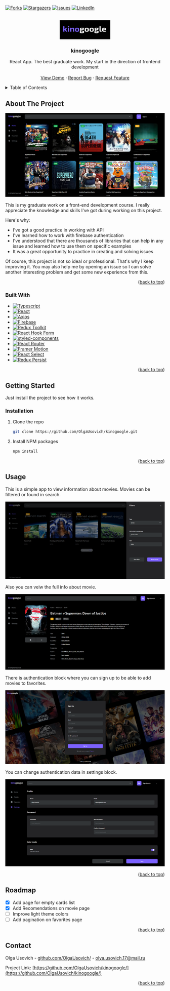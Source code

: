 <a id="readme-top"></a>

[![Forks][forks-shield]][forks-url]
[![Stargazers][stars-shield]][stars-url]
[![Issues][issues-shield]][issues-url]
[![LinkedIn][linkedin-shield]][linkedin-url]



<!-- PROJECT LOGO -->
<br />
<div align="center">
  <a href="https://github.com/OlgaUsovich/kinogoogle">
    <img src="readme/logo.png" alt="Logo" width="160" height="60">
  </a>

  <h3 align="center">kinogoogle</h3>

  <p align="center">
    React App. The best graduate work. My start in the direction of frontend development
    <br />
    <br />
    <a href="https://olgausovich.github.io/kinogoogle/">View Demo</a>
    ·
    <a href="https://github.com/OlgaUsovich/kinogoogle/issues/">Report Bug</a>
    ·
    <a href="https://github.com/OlgaUsovich/kinogoogle/issues/">Request Feature</a>
  </p>
</div>



<!-- TABLE OF CONTENTS -->
<details>
  <summary>Table of Contents</summary>
  <ol>
    <li>
      <a href="#about-the-project">About The Project</a>
      <ul>
        <li><a href="#built-with">Built With</a></li>
      </ul>
    </li>
    <li>
      <a href="#getting-started">Getting Started</a>
      <ul>
        <li><a href="#installation">Installation</a></li>
      </ul>
    </li>
    <li><a href="#usage">Usage</a></li>
    <li><a href="#roadmap">Roadmap</a></li>
    <li><a href="#contact">Contact</a></li>
  </ol>
</details>



<!-- ABOUT THE PROJECT -->
## About The Project

[![Product Name Screen Shot][product-screenshot]](https://github.com/OlgaUsovich/kinogoogle/)

This is my graduate work on a front-end development course. I really appreciate the knowledge and skills I've got during working on this project. 

Here's why:
* I've got a good practice in working with API
* I've learned how to work with firebase authentication
* I've understood that there are thousands of libraries that can help in any issue and learned how to use them on specific examples 
* It was a great opportunity to practice in creating and solving issues

Of course, this project is not so ideal or professional. That's why I keep improving it. You may also help me by opening an issue so I can solve another interesting problem and get some new experience from this.

<p align="right">(<a href="#readme-top">back to top</a>)</p>



### Built With

* [![Typescript][typescriptlang.org]][typescript-url]
* [![React][React.js]][React-url]
* [![Axios][axios-http.com]][axios-url]
* [![Firebase][firebase.google.com]][firebase-url]
* [![Redux Toolkit][redux-toolkit.js.org]][redux-url]
* [![React Hook Form][react-hook-form.com]][react-hook-form-url]
* [![styled-components][styled-components]][styled-components-url]
* [![React Router][reactrouter.com]][react-router-url]
* [![Framer Motion][framer.com]][framer-url]
* [![React Select][react-select.com]][react-select-url]
* [![Redux Persist][github.com/rt2zz/redux-persist]][persist-url]

<p align="right">(<a href="#readme-top">back to top</a>)</p>



<!-- GETTING STARTED -->
## Getting Started

Just install the project to see how it works.

### Installation

1. Clone the repo
   ```sh
   git clone https://github.com/OlgaUsovich/kinogoogle.git
   ```
2. Install NPM packages
   ```sh
   npm install
   ```

<p align="right">(<a href="#readme-top">back to top</a>)</p>



<!-- USAGE EXAMPLES -->
## Usage

This is a simple app to view information about movies. Movies can be filtered or found in search. 

[![Product Name Screen Shot][filters-screenshot]](https://github.com/OlgaUsovich/kinogoogle/)

Also you can veiw the full info about movie.

[![Product Name Screen Shot][movie-screenshot]](https://github.com/OlgaUsovich/kinogoogle/)

There is authentication block where you can sign up to be able to add movies to favorites.

[![Product Name Screen Shot][sign-up-screenshot]](https://github.com/OlgaUsovich/kinogoogle/)

You can change authentication data in settings block.

[![Product Name Screen Shot][settings-screenshot]](https://github.com/OlgaUsovich/kinogoogle/)

<p align="right">(<a href="#readme-top">back to top</a>)</p>



<!-- ROADMAP -->
## Roadmap

- [x] Add page for empty cards list
- [x] Add Recomendations on movie page
- [ ] Improve light theme colors
- [ ] Add pagination on favorites page

<p align="right">(<a href="#readme-top">back to top</a>)</p>

<!-- CONTACT -->
## Contact

Olga Usovich - [github.com/OlgaUsovich/](https://github.com/OlgaUsovich/) - olya.usovich.17@mail.ru

Project Link: [https://github.com/OlgaUsovich/kinogoogle/](https://github.com/OlgaUsovich/kinogoogle/)

<p align="right">(<a href="#readme-top">back to top</a>)</p>


<!-- MARKDOWN LINKS & IMAGES -->
[forks-shield]: https://img.shields.io/github/forks/OlgaUsovich/kinogoogle.svg?style=for-the-badge
[forks-url]: https://github.com/OlgaUsovich/kinogoogle/network/members
[stars-shield]: https://img.shields.io/github/stars/OlgaUsovich/kinogoogle.svg?style=for-the-badge
[stars-url]: https://github.com/OlgaUsovich/kinogoogle/stargazers
[issues-shield]: https://img.shields.io/github/issues/OlgaUsovich/kinogoogle.svg?style=for-the-badge
[issues-url]: https://github.com/OlgaUsovich/kinogoogle/issues
[linkedin-shield]: https://img.shields.io/badge/-LinkedIn-black.svg?style=for-the-badge&logo=linkedin&colorB=555
[linkedin-url]: https://www.linkedin.com/in/volha-usovich-758119205
[product-screenshot]: readme/home.png
[movie-screenshot]: readme/movie.png
[sign-up-screenshot]: readme/sign-up.png
[settings-screenshot]: readme/settings.png
[filters-screenshot]: readme/filters.png
[typescriptlang.org]: https://img.shields.io/badge/-Typescript-blue?style=for-the-badge&logo=typescript&logoColor=white
[typescript-url]: https://www.typescriptlang.org/
[React.js]: https://img.shields.io/badge/React-20232A?style=for-the-badge&logo=react&logoColor=61DAFB
[React-url]: https://reactjs.org/
[axios-http.com]: https://img.shields.io/badge/-axios-671ddf?style=for-the-badge&logo=axios&logoColor=white
[axios-url]: https://axios-http.com/ru/docs/intro
[firebase.google.com]: https://img.shields.io/badge/-firebase-5f6368?style=for-the-badge&logo=firebase&logoColor=orange
[firebase-url]: https://firebase.google.com/docs/
[redux-toolkit.js.org]: https://img.shields.io/badge/-redux--toolkit-764abc?style=for-the-badge&logo=redux&logoColor=white
[redux-url]:https://redux-toolkit.js.org/
[react-hook-form.com]: https://img.shields.io/badge/-react--hook--form-1e2a4a?style=for-the-badge&logo=react-hook-form&logoColor=ec5990
[react-hook-form-url]: https://react-hook-form.com/
[github.com/rt2zz/redux-persist]: https://img.shields.io/badge/-redux--persist-persist?style=for-the-badge
[persist-url]: https://github.com/rt2zz/redux-persist#readme
[styled-components]: https://img.shields.io/badge/-styled--components-35495E?style=for-the-badge&logo=styled-components&logoColor=pink
[styled-components-url]: https://styled-components.com/
[framer.com]: https://img.shields.io/badge/-framer--motion-DD0031?style=for-the-badge&logo=framer&logoColor=black
[framer-url]: https://www.framer.com/
[react-select.com]: https://img.shields.io/badge/-react--select-FF3E00?style=for-the-badge
[react-select-url]: https://react-select.com/home
[reactrouter.com]: https://img.shields.io/badge/-react--router-563D7C?style=for-the-badge&logo=react-router&logoColor=white
[react-router-url]: https://reactrouter.com/